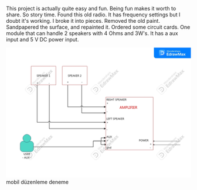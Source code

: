 This project is actually quite easy and fun.
Being fun makes it worth to share.
So story time.
    Found this old radio. It has frequency settings but I doubt it's working. I broke it into pieces. Removed the old paint. Sandpapered the surface, and repainted it.
    Ordered some circuit cards. One module that can handle 2 speakers with 4 Ohms and 3W's. It has a aux input and 5 V DC power input.

<picture> 
<img alt = "blueprint" src = "speaker-hobby-vol1.jpg">
</picture>
mobil düzenleme deneme